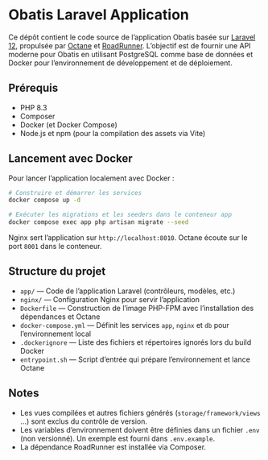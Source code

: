 # Obatis Laravel Application

Ce dépôt contient le code source de l’application Obatis basée sur [Laravel 12](https://laravel.com), propulsée par [Octane](https://laravel.com/docs/12.x/octane) et [RoadRunner](https://roadrunner.dev/). L’objectif est de fournir une API moderne pour Obatis en utilisant PostgreSQL comme base de données et Docker pour l’environnement de développement et de déploiement.

## Prérequis

- PHP 8.3
- Composer
- Docker (et Docker Compose)
- Node.js et npm (pour la compilation des assets via Vite)

## Lancement avec Docker

Pour lancer l’application localement avec Docker :

```bash
# Construire et démarrer les services
docker compose up -d

# Exécuter les migrations et les seeders dans le conteneur app
docker compose exec app php artisan migrate --seed
```

Nginx sert l’application sur `http://localhost:8010`. Octane écoute sur le port `8001` dans le conteneur.

## Structure du projet

- `app/` — Code de l’application Laravel (contrôleurs, modèles, etc.)
- `nginx/` — Configuration Nginx pour servir l’application
- `Dockerfile` — Construction de l’image PHP-FPM avec l’installation des dépendances et Octane
- `docker-compose.yml` — Définit les services `app`, `nginx` et `db` pour l’environnement local
- `.dockerignore` — Liste des fichiers et répertoires ignorés lors du build Docker
- `entrypoint.sh` — Script d’entrée qui prépare l’environnement et lance Octane

## Notes

- Les vues compilées et autres fichiers générés (`storage/framework/views` ...) sont exclus du contrôle de version.
- Les variables d’environnement doivent être définies dans un fichier `.env` (non versionné). Un exemple est fourni dans `.env.example`.
- La dépendance RoadRunner est installée via Composer.
